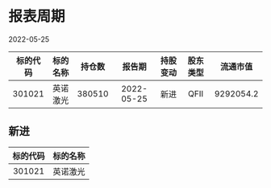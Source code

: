 # 报表周期 

2022-05-25

| 标的代码 | 标的名称 | 持仓数 | 报告期 | 持股变动 | 股东类型 | 流通市值 |
|:--:|:--:|:--:|:--:|:--:|:--:|:--:|
|301021|英诺激光|380510|2022-05-25|新进|QFII|9292054.2|


## 新进 

| 标的代码 | 标的名称 |
|:--:|:--:|
|301021|英诺激光|

